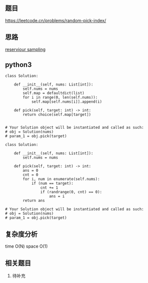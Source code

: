 ## 题目
https://leetcode.cn/problems/random-pick-index/

## 思路
[reserviour sampling](https://leetcode.cn/problems/random-pick-index/)

## python3
```python3
class Solution:

    def __init__(self, nums: List[int]):
        self.nums = nums
        self.map = defaultdict(list)
        for i in range(0, len(self.nums)):
            self.map[self.nums[i]].append(i)

    def pick(self, target: int) -> int:
        return choice(self.map[target])  


# Your Solution object will be instantiated and called as such:
# obj = Solution(nums)
# param_1 = obj.pick(target)

class Solution:

    def __init__(self, nums: List[int]):
        self.nums = nums

    def pick(self, target: int) -> int:
        ans = 0
        cnt = 0
        for i, num in enumerate(self.nums):
            if (num == target):
                cnt += 1
                if (randrange(0, cnt) == 0):
                    ans = i
        return ans

# Your Solution object will be instantiated and called as such:
# obj = Solution(nums)
# param_1 = obj.pick(target)
```

## 复杂度分析
time O(N)
space O(1)

## 相关题目
1. 待补充

